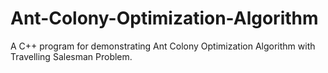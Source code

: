 Ant-Colony-Optimization-Algorithm
=================================

A C++ program for demonstrating Ant Colony Optimization Algorithm with Travelling Salesman Problem.
